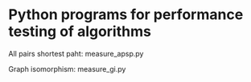 # Python programs for performance testing of algorithms

All pairs shortest paht: measure_apsp.py

Graph isomorphism: measure_gi.py
